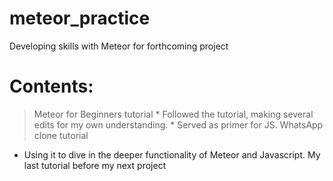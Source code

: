# meteor_practice


Developing skills with Meteor for forthcoming project

# Contents:

> Meteor for Beginners tutorial
    * Followed the tutorial, making several edits for my own understanding.
    * Served as primer for JS.
> WhatsApp clone tutorial
  * Using it to dive in the deeper functionality of Meteor and Javascript. My last tutorial before my next project
